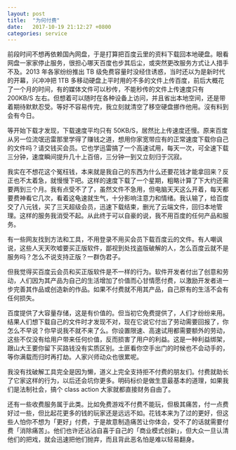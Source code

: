 ```yaml
---
layout: post
title:  "为何付费"
date:   2017-10-19 21:12:27 +0800
categories: service
---
```

前段时间不想再依赖国內网盘，于是打算把百度云里的资料下载回本地硬盘。眼看网盘一家家停止服务，很担心哪天百度也步其后尘，或突然更改服务方式让人措手不及。2013 年各家纷纷推出 TB 级免费容量时没经住诱惑，当时还以为是新时代的开幕，兴冲冲把 1TB 多移动硬盘上平时用的不多的文件上传百度，前后大概花了一个月的时间，有的媒体文件可以秒传，不能秒传的文件上传速度只有 200KB/S 左右。但想着可以随时在各种设备上访问，并且省出本地空间，还是带着期待默默忍受。等好不容易传完，我立刻就清空了移空硬盘挪作他用。沒有料到会有今日。

等开始下载才发现，下载速度平均只有 50KB/S，居然比上传速度还慢。原来百度从另一位流氓迅雷那里学得了赚钱之道，想用你家宽带应有的正常速度下载你自己的文件吗？请交钱买会员。它也学迅雷搞了一个高速试用，每天一次，可全速下载三分钟，速度瞬间提升几十上百倍，三分钟一到又立刻归于沉寂。

我实在不想花这个冤枉钱，本来就是我自己的东西为什么还要花钱才能拿回来？反正也不太着急，就慢慢下吧。这样的速度下载了一个星期，粗略计算了下大约还需要两到三个月。我有点受不了了，虽然文件不急用，但电脑天天这么开着，每天都要费神看它几次，看着这龟速就生气，十分影响注意力和情绪。我认输了，给百度交了八元钱，买了三天超级会员，迅速下载结束，删光了云端文件，回归本地管理。这样的服务我消受不起。从此终于可以自豪的说，我不用百度的任何产品和服务。

有一些网友找到方法和工具，不用登录不用买会员下载百度云的文件。有人嘲讽说，这些人天天吹嘘要买正版软件，鄙视到处找盗版破解的人，怎么百度云就不是服务吗？怎么不说支持正版？一群伪君子。

但我觉得买百度云会员和买正版软件是不一样的行为。软件开发者付出了创意和劳动，人们因为其产品为自己的生活增加了价值而心甘情愿付费，以激励开发者进一步完善其作品或创造新的作品。如果不付费就不用其产品，自己原有的生活不会有任何损失。

百度提供了大容量存储，这是有价值的。但当初它免费提供了，人们才纷纷来用。结果人们想下载自己的文件时才发现不对，现在它说它付出了劳动需要回报了，你怎么不早说？你早说我不就不来了么。你设置限速、高速试用都需要额外的劳动，这些不仅没有给用户带来任何价值，反而损害了用户的利益。这是一种利益绑架，跟山大王要你留下买路钱没有实质区别。土匪看你空手出门的时候也不会动手的，等你满载而归时再打劫。人家兴师动众也很累呢。

我没有找破解工具完全是因为懒，道义上完全支持拒不付费的朋友们。付费就助长了它家这样的行为，以后还会坑你更多。明码标价是做生意最基本的道理，如果我们是法制社会，搞个 class action 大家就都直接财务自由了。

还有一些收费服务属于此类。比如免费游戏不付费不能玩，但极其痛苦，付一点费好过一些，但比起花更多的钱的玩家还是远远不如。花钱本来为了过的更好，但这些人怕你不想为「更好」付费，于是故意制造痛苦让你体会，受不了的话就需要付费「消除痛苦」。他们也许还沾沾自喜于自己的「商业模式创新」，但大众一旦认清他们的把戏，就会迅速把他们抛弃，而且背此恶名怕是难以轻易翻身。
